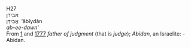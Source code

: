 <body>
  <p>H27<br>  אבידן  <br> אֲבִידָּן  ‎  ‘ăbı̂ydân  <br><i>ab-ee-dawn‘ </i><br>From <a href="h0001.htm">1</a> and <a href="h1777.htm">1777</a>  <i>father</i> <i>of</i> <i>judgment</i> (that is <i>judge</i>); <i>Abidan</i>, an Israelite: - Abidan.<br></p>
 </body>